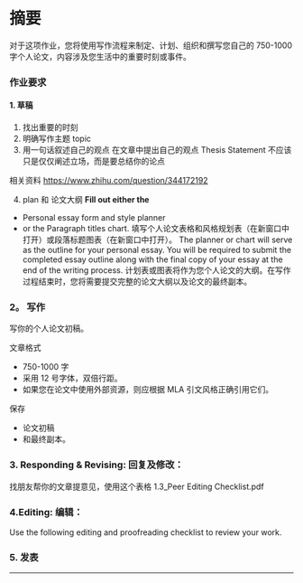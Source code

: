 # 摘要

对于这项作业，您将使用写作流程来制定、计划、组织和撰写您自己的 750-1000 字个人论文，内容涉及您生活中的重要时刻或事件。

### 作业要求

#### 1. 草稿

1. 找出重要的时刻
2. 明确写作主题 topic
3. 用一句话叙述自己的观点
在文章中提出自己的观点
Thesis Statement 不应该只是仅仅阐述立场，而是要总结你的论点

相关资料
https://www.zhihu.com/question/344172192



4. plan 和 论文大纲
**Fill out either the** 
- Personal essay form and style planner
- or the Paragraph titles chart. 
填写个人论文表格和风格规划表（在新窗口中打开）或段落标题图表（在新窗口中打开）。
The planner or chart will serve as the outline for your personal essay. You will be required to submit the completed essay outline along with the final copy of your essay at the end of the writing process.
计划表或图表将作为您个人论文的大纲。在写作过程结束时，您将需要提交完整的论文大纲以及论文的最终副本。



### 2。 写作

写你的个人论文初稿。

文章格式
- 750-1000 字
- 采用 12 号字体，双倍行距。
- 如果您在论文中使用外部资源，则应根据 MLA 引文风格正确引用它们。




保存
- 论文初稿
- 和最终副本。


### 3.  Responding & Revising: 回复及修改：
找朋友帮你的文章提意见，使用这个表格
1.3_Peer Editing Checklist.pdf


### 4.Editing: 编辑：


Use the following editing and proofreading checklist to review your work.


### 5. 发表



---
